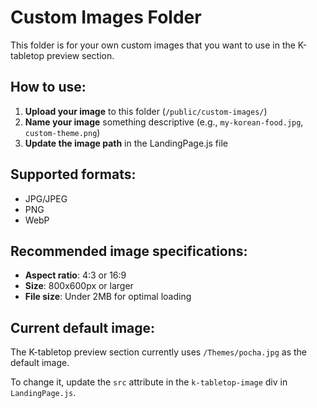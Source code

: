 # Custom Images Folder

This folder is for your own custom images that you want to use in the K-tabletop preview section.

## How to use:

1. **Upload your image** to this folder (`/public/custom-images/`)
2. **Name your image** something descriptive (e.g., `my-korean-food.jpg`, `custom-theme.png`)
3. **Update the image path** in the LandingPage.js file

## Supported formats:
- JPG/JPEG
- PNG
- WebP

## Recommended image specifications:
- **Aspect ratio**: 4:3 or 16:9
- **Size**: 800x600px or larger
- **File size**: Under 2MB for optimal loading

## Current default image:
The K-tabletop preview section currently uses `/Themes/pocha.jpg` as the default image.

To change it, update the `src` attribute in the `k-tabletop-image` div in `LandingPage.js`.
